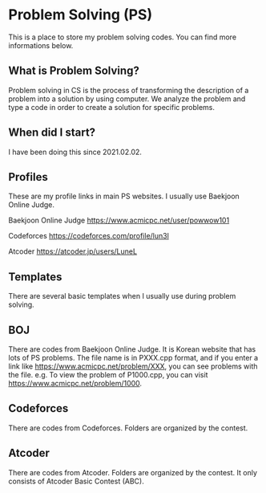 # Problem Solving (PS)
This is a place to store my problem solving codes. You can find more informations below.

## What is Problem Solving? 
Problem solving in CS is the process of transforming the description of a problem into a solution by using computer. We analyze the problem and type a code in order to create a solution for specific problems.

## When did I start?
I have been doing this since 2021.02.02.

## Profiles
These are my profile links in main PS websites. I usually use Baekjoon Online Judge.

Baekjoon Online Judge https://www.acmicpc.net/user/powwow101

Codeforces https://codeforces.com/profile/lun3l

Atcoder https://atcoder.jp/users/LuneL

Templates
-----
There are several basic templates when I usually use during problem solving.

BOJ
-----
There are codes from Baekjoon Online Judge. It is Korean website that has lots of PS problems. The file name is in PXXX.cpp format, and if you enter a link like https://www.acmicpc.net/problem/XXX, you can see problems with the file.
e.g. To view the problem of P1000.cpp, you can visit https://www.acmicpc.net/problem/1000.

Codeforces
-----
There are codes from Codeforces. Folders are organized by the contest.

Atcoder
-----
There are codes from Atcoder. Folders are organized by the contest. It only consists of Atcoder Basic Contest (ABC).